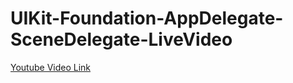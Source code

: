 # UIKit-Foundation-AppDelegate-SceneDelegate-LiveVideo
[Youtube Video Link](https://youtu.be/Q78jr3vl2nE)
